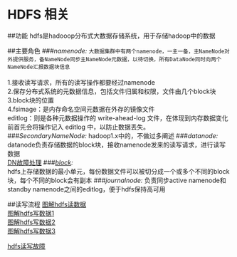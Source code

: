 # HDFS 相关

##功能
hdfs是hadooop分布式大数据存储系统，用于存储hadoop中的数据

##主要角色
###_namenode:_
`大数据集群中有两个namenode，一主一备，主NameNode对外提供服务，备NameNode同步主NameNode元数据，以待切换，所有DataNode同时向两个NameNode汇报数据块信息`<br>       
1.接收读写请求，所有的读写操作都要经过namenode<br>
2.保存分布式系统的元数据信息，包括文件归属和权限，文件由几个block块<br>
3.block块的位置<br>
4.fsimage：是内存命名空间元数据在外存的镜像文件<br>
  editlog：则是各种元数据操作的 write-ahead-log 文件，在体现到内存数据变化前首先会将操作记入 editlog 中，以防止数据丢失。<br>
###_SecondaryNameNode:_
hadoop1.x中的，不做过多阐述
###_datanode:_
datanode负责存储数据的block块，接收namenode发来的读写请求，进行读写数据<br>
[DN故障处理](./hadoop/pictures/dn_error.jpg)
###_[block](./hadoop/pictures/duplication_strategy.jpg):_<br>
hdfs上存储数据的最小单元，每份数据文件可以被切分成一个或多个不同的block块，每个不同的block会有副本
###_journalnode:_
负责同步active namenode和standby namenode之间的editlog，便于hdfs保持高可用

##读写流程
[图解hdfs读数据](./hadoop/pictures/read.jpg)<br>
[图解hdfs写数据1](./hadoop/pictures/write1.jpg)<br>
[图解hdfs写数据2](./hadoop/pictures/write2.jpg)<br>
[图解hdfs写数据3](./hadoop/pictures/write3.jpg)<br>

[hdfs读写故障](./hadoop/pictures/rw_error.jpg)
